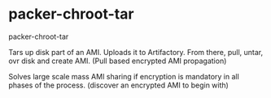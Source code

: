 # packer-chroot-tar
packer-chroot-tar

Tars up disk part of an AMI. Uploads it to Artifactory.
From there, pull, untar, ovr disk and create AMI.
(Pull based encrypted AMI propagation)


Solves large scale mass AMI sharing if encryption is mandatory in all phases of the process.
(discover an encrypted AMI to begin with)
